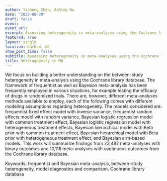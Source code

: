 ```yaml
---
author: Yicheng Shen, Ashley Hu
date: "2023-08-30"
draft: false
event: 
event_url: 
excerpt: Assessing heterogeneity in meta-analyses using the Cochrane library database
featured: true
layout: single
location: Durham, NC
show_post_time: false
subtitle: Assessing heterogeneity in meta-analyses using the Cochrane library database
title: Heterogeneity in MA
---
```


We focus on building a better understanding on the between-study heterogeneity in meta-analysis using the Cochrane library database. The framework of frequentist as well as Bayesian meta-analysis has been frequently employed in various situations, for example testing the efficacy of drugs in randomized trials. There are, however, different meta-analyses methods available to employ, each of the following comes with different modeling assumptions regarding heterogeneity. The models considered are: frequentist fixed effect model with inverse variance, frequentist random effects model with random variance, Bayesian logistic regression model with common treatment effect, Bayesian logistic regression model with heterogeneous treatment effects, Bayesian hierarchical model with Beta prior with common treatment effect, Bayesian hierarchical model with Beta prior with heterogeneous treatment effect, and Bayesian arm-based models. This work will summarize findings from 23,492 meta-analyses with binary outcomes and 10,118 meta-analyses with continuous outcomes from the Cochrane library database.


Keywords: frequentist and Bayesian meta-analysis, between-study heterogeneity, model diagnostics and comparison, Cochrane library database

